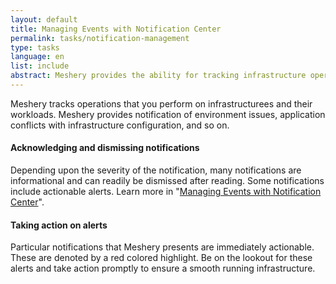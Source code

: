 ```yaml
---
layout: default
title: Managing Events with Notification Center
permalink: tasks/notification-management
type: tasks
language: en
list: include
abstract: Meshery provides the ability for tracking infrastructure operations, actionable alerts for seamless performance.
---
```


Meshery tracks operations that you perform on infrastructurees and their workloads. Meshery provides notification of environment issues, application conflicts with infrastructure configuration, and so on.

#### Acknowledging and dismissing notifications

Depending upon the severity of the notification, many notifications are informational and can readily be dismissed after reading. Some notifications include actionable alerts. Learn more in "[Managing Events with Notification Center]({{site.baseurl}}/guides/events-management)".

#### Taking action on alerts

Particular notifications that Meshery presents are immediately actionable. These are denoted by a red colored highlight. Be on the lookout for these alerts and take action promptly to ensure a smooth running infrastructure.
